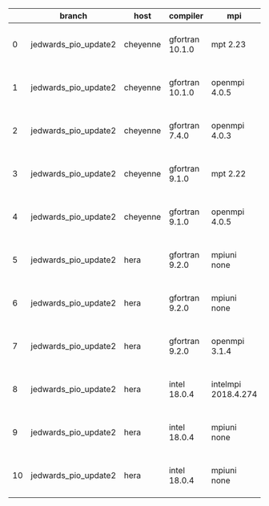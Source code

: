 |    | branch               | host     | compiler        | mpi                 | netcdf      | o_g   | os    | build   | u_pass   | u_fail   | s_pass   | s_fail   | e_pass   | e_fail   | nuopc_pass   | nuopc_fail   | artifacts_hash                                                                                                                                                           | modified                  |
|----|----------------------|----------|-----------------|---------------------|-------------|-------|-------|---------|----------|----------|----------|----------|----------|----------|--------------|--------------|--------------------------------------------------------------------------------------------------------------------------------------------------------------------------|---------------------------|
|  0 | jedwards_pio_update2 | cheyenne | gfortran 10.1.0 | mpt 2.23            | 4.7.4 4.5.3 | O     | Linux | pass    | pending  | pending  | pending  | pending  | pending  | pending  | pending      | pending      | [artifacts](https://github.com/esmf-org/esmf-test-artifacts/tree/e7949532619a8b1deca0addd637889740007983b/jedwards_pio_update2/cheyenne/gfortran/10.1.0/O/mpt/2.23)      | 2022-03-17 16:46:20 -0600 |
|  1 | jedwards_pio_update2 | cheyenne | gfortran 10.1.0 | openmpi 4.0.5       | 4.7.4 4.5.3 | O     | Linux | pass    | pending  | pending  | pending  | pending  | pending  | pending  | pending      | pending      | [artifacts](https://github.com/esmf-org/esmf-test-artifacts/tree/1e2deeb6d5c60cb147c53919193410d6f3c09f4c/jedwards_pio_update2/cheyenne/gfortran/10.1.0/O/openmpi/4.0.5) | 2022-03-17 16:46:00 -0600 |
|  2 | jedwards_pio_update2 | cheyenne | gfortran 7.4.0  | openmpi 4.0.3       | 4.7.3 4.5.2 | O     | Linux | pass    | pending  | pending  | pending  | pending  | pending  | pending  | pending      | pending      | [artifacts](https://github.com/esmf-org/esmf-test-artifacts/tree/db202aaeb02872785229baae48b6f6d1c620c5ad/jedwards_pio_update2/cheyenne/gfortran/7.4.0/O/openmpi/4.0.3)  | 2022-03-17 16:40:41 -0600 |
|  3 | jedwards_pio_update2 | cheyenne | gfortran 9.1.0  | mpt 2.22            | 4.7.3 4.5.2 | O     | Linux | pass    | pending  | pending  | pending  | pending  | pending  | pending  | pending      | pending      | [artifacts](https://github.com/esmf-org/esmf-test-artifacts/tree/e20d5a7224e0ce3d55c1214023293be770f44883/jedwards_pio_update2/cheyenne/gfortran/9.1.0/O/mpt/2.22)       | 2022-03-17 16:43:36 -0600 |
|  4 | jedwards_pio_update2 | cheyenne | gfortran 9.1.0  | openmpi 4.0.5       | 4.7.3 4.5.2 | O     | Linux | pass    | pending  | pending  | pending  | pending  | pending  | pending  | pending      | pending      | [artifacts](https://github.com/esmf-org/esmf-test-artifacts/tree/fad39b9eb74236f450d956c4f995492296792041/jedwards_pio_update2/cheyenne/gfortran/9.1.0/O/openmpi/4.0.5)  | 2022-03-17 16:43:10 -0600 |
|  5 | jedwards_pio_update2 | hera     | gfortran 9.2.0  | mpiuni none         | N/A N/A     | O     | Linux | fail    | fail     | fail     | fail     | fail     | fail     | fail     | 0            | 50           | [artifacts](https://github.com/esmf-org/esmf-test-artifacts/tree/eda09dfdc275d2b1b07f61ec26b1b4ee210dd350/jedwards_pio_update2/hera/gfortran/9.2.0/O/mpiuni/none)        | 2022-03-17 22:35:14 +0000 |
|  6 | jedwards_pio_update2 | hera     | gfortran 9.2.0  | mpiuni none         | N/A N/A     | g     | Linux | fail    | fail     | fail     | fail     | fail     | fail     | fail     | 0            | 50           | [artifacts](https://github.com/esmf-org/esmf-test-artifacts/tree/8b0d4a86a8146cca8c7b3198168cf838b52e5a78/jedwards_pio_update2/hera/gfortran/9.2.0/g/mpiuni/none)        | 2022-03-17 22:50:55 +0000 |
|  7 | jedwards_pio_update2 | hera     | gfortran 9.2.0  | openmpi 3.1.4       | N/A N/A     | O     | Linux | fail    | fail     | fail     | fail     | fail     | fail     | fail     | 0            | 50           | [artifacts](https://github.com/esmf-org/esmf-test-artifacts/tree/8c8e796560fec0d08bee8f18ade69837d92f31b3/jedwards_pio_update2/hera/gfortran/9.2.0/O/openmpi/3.1.4)      | 2022-03-17 22:35:27 +0000 |
|  8 | jedwards_pio_update2 | hera     | intel 18.0.4    | intelmpi 2018.4.274 | 4.7.4 4.5.3 | O     | Linux | pass    | pending  | pending  | pending  | pending  | pending  | pending  | pending      | pending      | [artifacts](https://github.com/esmf-org/esmf-test-artifacts/tree/6285425af296ee68fe48bb053ebd17c6011f95de/jedwards_pio_update2/hera/intel/18.0.4/O/intelmpi/2018.4.274)  | 2022-03-17 22:41:53 +0000 |
|  9 | jedwards_pio_update2 | hera     | intel 18.0.4    | mpiuni none         | N/A N/A     | O     | Linux | fail    | fail     | fail     | fail     | fail     | fail     | fail     | 0            | 50           | [artifacts](https://github.com/esmf-org/esmf-test-artifacts/tree/8fe32def594d00ffdd8132ad90cddbdb6113a2df/jedwards_pio_update2/hera/intel/18.0.4/O/mpiuni/none)          | 2022-03-17 22:35:22 +0000 |
| 10 | jedwards_pio_update2 | hera     | intel 18.0.4    | mpiuni none         | N/A N/A     | g     | Linux | fail    | fail     | fail     | fail     | fail     | fail     | fail     | 0            | 50           | [artifacts](https://github.com/esmf-org/esmf-test-artifacts/tree/e43708130995afecf283e51675f10068925f2056/jedwards_pio_update2/hera/intel/18.0.4/g/mpiuni/none)          | 2022-03-17 22:45:20 +0000 |